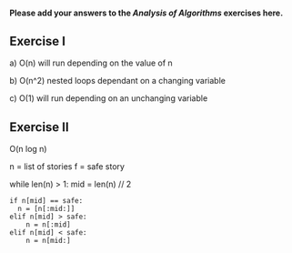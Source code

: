 #### Please add your answers to the ***Analysis of  Algorithms*** exercises here.

## Exercise I

a) O(n) will run depending on the value of n


b) O(n^2) nested loops dependant on a changing variable


c) O(1) will run depending on an unchanging variable

## Exercise II

O(n log n)

n = list of stories
f = safe story

while len(n) > 1:
    mid = len(n) // 2
    
    if n[mid] == safe:
      n = [n[:mid:]]
    elif n[mid] > safe:
        n = n[:mid]
    elif n[mid] < safe:
        n = n[mid:]
